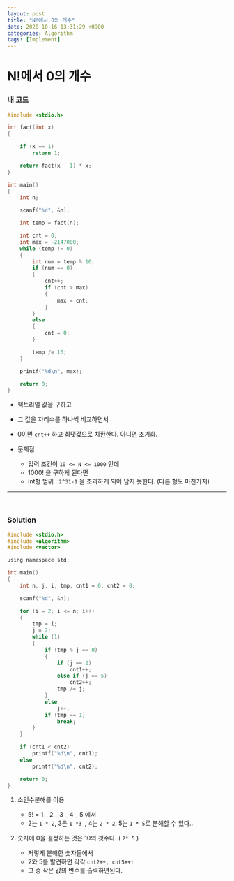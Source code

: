 ```yaml
---
layout: post
title: "N!에서 0의 개수"
date: 2020-10-16 13:31:29 +0900
categories: Algorithm
tags: [Implement]
---
```


# N!에서 0의 개수

### 내 코드

```c
#include <stdio.h>

int fact(int x)
{

    if (x == 1)
        return 1;

    return fact(x - 1) * x;
}

int main()
{
    int n;

    scanf("%d", &n);

    int temp = fact(n);

    int cnt = 0;
    int max = -2147000;
    while (temp != 0)
    {
        int num = temp % 10;
        if (num == 0)
        {
            cnt++;
            if (cnt > max)
            {
                max = cnt;
            }
        }
        else
        {
            cnt = 0;
        }

        temp /= 10;
    }

    printf("%d\n", max);

    return 0;
}
```

- 팩토리얼 값을 구하고
- 그 값을 자리수를 하나씩 비교하면서
- 0이면 `cnt++` 하고 최댓값으로 치환한다. 아니면 초기화.

- 문제점
  - 입력 조건이 `10 <= N <= 1000` 인데
  - 1000! 을 구하게 된다면
  - int형 범위 : `2^31-1` 을 초과하게 되어 담지 못한다. (다른 형도 마찬가지)

---

<br/>

### Solution

```c
#include <stdio.h>
#include <algorithm>
#include <vector>

using namespace std;

int main()
{
    int n, j, i, tmp, cnt1 = 0, cnt2 = 0;

    scanf("%d", &n);

    for (i = 2; i <= n; i++)
    {
        tmp = i;
        j = 2;
        while (1)
        {
            if (tmp % j == 0)
            {
                if (j == 2)
                    cnt1++;
                else if (j == 5)
                    cnt2++;
                tmp /= j;
            }
            else
                j++;
            if (tmp == 1)
                break;
        }
    }

    if (cnt1 < cnt2)
        printf("%d\n", cnt1);
    else
        printf("%d\n", cnt2);

    return 0;
}
```

1. 소인수분해를 이용

   - 5! = 1 _ 2 _ 3 _ 4 _ 5 에서
   - 2는 `1 * 2`,
     3은 `1 *3 `,
     4는 `2 * 2`,
     5는 `1 * 5`로 분해할 수 있다..

2. 숫자에 0을 결정하는 것은 10의 갯수다. ( `2* 5` )
   - 저렇게 분해한 숫자들에서
   - 2와 5를 발견하면 각각 `cnt2++, cnt5++;`
   - 그 중 작은 값의 변수를 출력하면된다.
